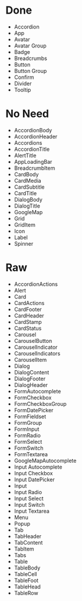 # Done

- Accordion
- App
- Avatar
- Avatar Group
- Badge
- Breadcrumbs
- Button
- Button Group
- Confirm
- Divider
- Tooltip

# No Need

- AccordionBody
- AccordionHeader
- Accordions
- AccordionTitle
- AlertTitle
- AppLoadingBar
- BreadcrumbItem
- CardBody
- CardMedia
- CardSubtitle
- CardTitle
- DialogBody
- DialogTitle
- GoogleMap
- Grid
- GridItem
- Icon
- Label
- Spinner

# Raw

- AccordionActions
- Alert
- Card
- CardActions
- CardFooter
- CardHeader
- CardStamp
- CardStatus
- Carousel
- CarouselButton
- CarouselIndicator
- CarouselIndicators
- CarouselItem
- Dialog
- DialogContent
- DialogFooter
- DialogHeader
- FormAutocomplete
- FormCheckbox
- FormCheckboxGroup
- FormDatePicker
- FormFieldset
- FormGroup
- FormInput
- FormRadio
- FormSelect
- FormSwitch
- FormTextarea
- GoogleMapAutocomplete
- Input Autocomplete
- Input Checkbox
- Input DatePicker
- Input
- Input Radio
- Input Select
- Input Switch
- Input Textarea
- Menu
- Popup
- Tab
- TabHeader
- TabContent
- TabItem
- Tabs
- Table
- TableBody
- TableCell
- TableFoot
- TableHead
- TableRow
